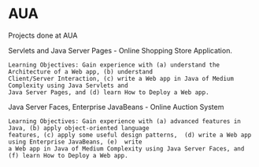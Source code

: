 # AUA
Projects done at AUA

  Servlets and Java Server Pages - Online Shopping Store Application.

    Learning Objectives: Gain experience with (a) understand the Architecture of a Web app, (b) understand 
    Client/Server Interaction, (c) write a Web app in Java of Medium Complexity using Java Servlets and 
    Java Server Pages, and (d) learn How to Deploy a Web app.

  Java Server Faces, Enterprise JavaBeans - Online Auction System
    
    Learning Objectives: Gain experience with (a) advanced features in Java, (b) apply object-oriented language
    features, (c) apply some useful design patterns,  (d) write a Web app using Enterprise JavaBeans, (e)  write
    a Web app in Java of Medium Complexity using Java Server Faces, and (f) learn How to Deploy a Web app.
